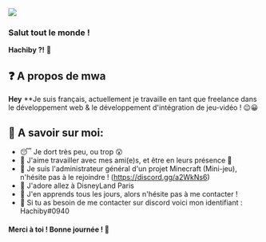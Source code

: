 
<img src="https://media0.giphy.com/media/i0lZAPw40F212/giphy.gif" />

### Salut tout le monde !

**Hachiby ?!** 🍜

## ❓ A propos de mwa

**Hey**
**Je suis français, actuellement je travaille en tant que freelance dans le développement web & le développement d'intégration de jeu-vidéo ! 😉😀

## 🤫 A savoir sur moi:

- 😴 Je dort très peu, ou trop 😮
- 💌 J'aime travailler avec mes ami(e)s, et être en leurs présence 🥺
- 👹 Je suis l'administrateur général d'un projet Minecraft (Mini-jeu), n'hésite pas à le rejoindre ! (https://discord.gg/a2WkNs6)
- 🏰 J'adore allez à DisneyLand Paris
- 📂 J'en apprends tous les jours, alors n'hésite pas à me contacter !
- 💭 Si tu as besoin de me contacter sur discord voici mon identifiant : Hachiby#0940

#### Merci à toi ! Bonne journée ! 👋
